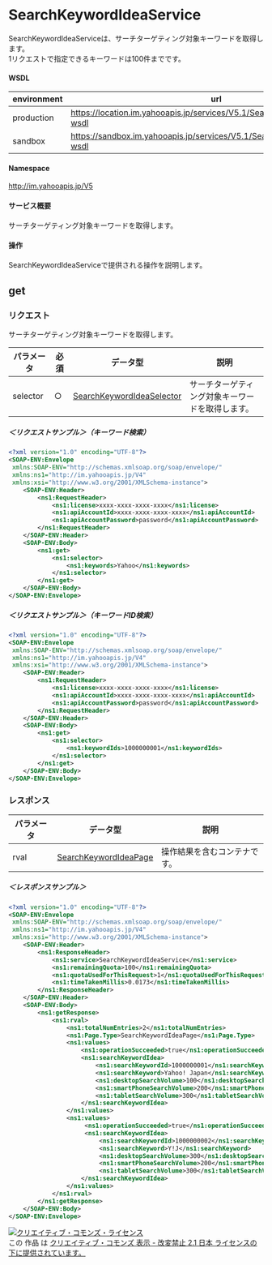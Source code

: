 # SearchKeywordIdeaService
SearchKeywordIdeaServiceは、サーチターゲティング対象キーワードを取得します。<br>1リクエストで指定できるキーワードは100件までです。
#### WSDL
| environment | url |
|---|---|
| production  | https://location.im.yahooapis.jp/services/V5.1/SearchKeywordIdeaService?wsdl|
| sandbox  | https://sandbox.im.yahooapis.jp/services/V5.1/SearchKeywordIdeaService?wsdl|
#### Namespace
http://im.yahooapis.jp/V5
#### サービス概要
サーチターゲティング対象キーワードを取得します。
#### 操作
SearchKeywordIdeaServiceで提供される操作を説明します。

## get
### リクエスト
サーチターゲティング対象キーワードを取得します。

| パラメータ | 必須 | データ型 | 説明 | 
|---|---|---|---|
| selector | ○ | [SearchKeywordIdeaSelector](../data/SearchKeywordIdeaSelector.md) | サーチターゲティング対象キーワードを取得します。 | 

##### ＜リクエストサンプル＞（キーワード検索）
```xml
<?xml version="1.0" encoding="UTF-8"?>
<SOAP-ENV:Envelope
 xmlns:SOAP-ENV="http://schemas.xmlsoap.org/soap/envelope/"
 xmlns:ns1="http://im.yahooapis.jp/V4"
 xmlns:xsi="http://www.w3.org/2001/XMLSchema-instance">
    <SOAP-ENV:Header>
        <ns1:RequestHeader>
            <ns1:license>xxxx-xxxx-xxxx-xxxx</ns1:license>
            <ns1:apiAccountId>xxxx-xxxx-xxxx-xxxx</ns1:apiAccountId>
            <ns1:apiAccountPassword>password</ns1:apiAccountPassword>
        </ns1:RequestHeader>
    </SOAP-ENV:Header>
    <SOAP-ENV:Body>
        <ns1:get>
            <ns1:selector>
                <ns1:keywords>Yahoo</ns1:keywords>
            </ns1:selector>
        </ns1:get>
    </SOAP-ENV:Body>
</SOAP-ENV:Envelope>
```

##### ＜リクエストサンプル＞（キーワードID検索）
```xml
<?xml version="1.0" encoding="UTF-8"?>
<SOAP-ENV:Envelope
 xmlns:SOAP-ENV="http://schemas.xmlsoap.org/soap/envelope/"
 xmlns:ns1="http://im.yahooapis.jp/V4"
 xmlns:xsi="http://www.w3.org/2001/XMLSchema-instance">
    <SOAP-ENV:Header>
        <ns1:RequestHeader>
            <ns1:license>xxxx-xxxx-xxxx-xxxx</ns1:license>
            <ns1:apiAccountId>xxxx-xxxx-xxxx-xxxx</ns1:apiAccountId>
            <ns1:apiAccountPassword>password</ns1:apiAccountPassword>
        </ns1:RequestHeader>
    </SOAP-ENV:Header>
    <SOAP-ENV:Body>
        <ns1:get>
            <ns1:selector>
                <ns1:keywordIds>1000000001</ns1:keywordIds>
            </ns1:selector>
        </ns1:get>
    </SOAP-ENV:Body>
</SOAP-ENV:Envelope>
```

### レスポンス
| パラメータ | データ型 | 説明 | 
|---|---|---|
| rval | [SearchKeywordIdeaPage](../data/SearchKeywordIdeaPage.md) | 操作結果を含むコンテナです。 | 

##### ＜レスポンスサンプル＞
```xml
<?xml version="1.0" encoding="UTF-8"?>
<SOAP-ENV:Envelope
 xmlns:SOAP-ENV="http://schemas.xmlsoap.org/soap/envelope/"
 xmlns:ns1="http://im.yahooapis.jp/V4"
 xmlns:xsi="http://www.w3.org/2001/XMLSchema-instance">
    <SOAP-ENV:Header>
        <ns1:ResponseHeader>
            <ns1:service>SearchKeywordIdeaService</ns1:service>
            <ns1:remainingQuota>100</ns1:remainingQuota>
            <ns1:quotaUsedForThisRequest>1</ns1:quotaUsedForThisRequest>
            <ns1:timeTakenMillis>0.0173</ns1:timeTakenMillis>
        </ns1:ResponseHeader>
    </SOAP-ENV:Header>
    <SOAP-ENV:Body>
        <ns1:getResponse>
            <ns1:rval>
                <ns1:totalNumEntries>2</ns1:totalNumEntries>
                <ns1:Page.Type>SearchKeywordIdeaPage</ns1:Page.Type>
                <ns1:values>
                    <ns1:operationSucceeded>true</ns1:operationSucceeded>
                    <ns1:searchKeywordIdea>
                        <ns1:searchKeywordId>1000000001</ns1:searchKeywordId>
                        <ns1:searchKeyword>Yahoo! Japan</ns1:searchKeyword>
                        <ns1:desktopSearchVolume>100</ns1:desktopSearchVolume>
                        <ns1:smartPhoneSearchVolume>200</ns1:smartPhoneSearchVolume>
                        <ns1:tabletSearchVolume>300</ns1:tabletSearchVolume>
                    </ns1:searchKeywordIdea> 
                </ns1:values>
                <ns1:values>
                     <ns1:operationSucceeded>true</ns1:operationSucceeded>
                     <ns1:searchKeywordIdea>
                         <ns1:searchKeywordId>1000000002</ns1:searchKeywordId>
                         <ns1:searchKeyword>Y!J</ns1:searchKeyword>
                         <ns1:desktopSearchVolume>300</ns1:desktopSearchVolume>
                         <ns1:smartPhoneSearchVolume>200</ns1:smartPhoneSearchVolume>
                         <ns1:tabletSearchVolume>300</ns1:tabletSearchVolume>
                    </ns1:searchKeywordIdea> 
                </ns1:values>
            </ns1:rval>
        </ns1:getResponse>
    </SOAP-ENV:Body>
</SOAP-ENV:Envelope>
```
<a rel="license" href="http://creativecommons.org/licenses/by-nd/2.1/jp/"><img alt="クリエイティブ・コモンズ・ライセンス" style="border-width:0" src="https://i.creativecommons.org/l/by-nd/2.1/jp/88x31.png" /></a><br />この 作品 は <a rel="license" href="http://creativecommons.org/licenses/by-nd/2.1/jp/">クリエイティブ・コモンズ 表示 - 改変禁止 2.1 日本 ライセンスの下に提供されています。</a>
